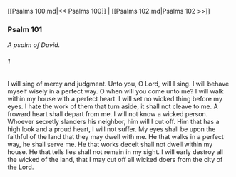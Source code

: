 [[Psalms 100.md|<< Psalms 100]]  |  [[Psalms 102.md|Psalms 102 >>]]

### Psalm 101

*A psalm of David.*

###### 1
I will sing of mercy and judgment. Unto you, O Lord, will I sing. I will behave myself wisely in a perfect way. O when will you come unto me? I will walk within my house with a perfect heart. I will set no wicked thing before my eyes. I hate the work of them that turn aside, it shall not cleave to me. A froward heart shall depart from me. I will not know a wicked person. Whoever secretly slanders his neighbor, him will I cut off. Him that has a high look and a proud heart, I will not suffer. My eyes shall be upon the faithful of the land that they may dwell with me. He that walks in a perfect way, he shall serve me. He that works deceit shall not dwell within my house. He that tells lies shall not remain in my sight. I will early destroy all the wicked of the land, that I may cut off all wicked doers from the city of the Lord.